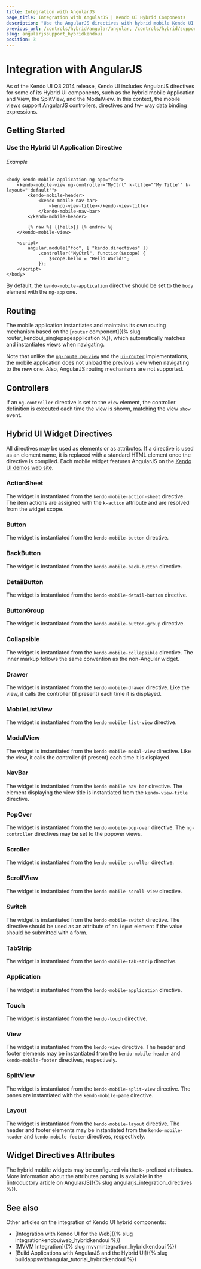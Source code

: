 ```yaml
---
title: Integration with AngularJS
page_title: Integration with AngularJS | Kendo UI Hybrid Components
description: "Use the AngularJS directives with hybrid mobile Kendo UI components."
previous_url: /controls/hybrid/angular/angular, /controls/hybrid/support/angular/angular, /AngularJS/angular-hybrid
slug: angularjssupport_hybridkendoui
position: 3
---
```


# Integration with AngularJS

As of the Kendo UI Q3 2014 release, Kendo UI includes AngularJS directives for some of its Hybrid UI components, such as the hybrid mobile Application and View, the SplitView, and the ModalView. In this context, the mobile views support AngularJS controllers, directives and tw- way data binding expressions.

## Getting Started

### Use the Hybrid UI Application Directive

###### Example

    <body kendo-mobile-application ng-app="foo">
        <kendo-mobile-view ng-controller="MyCtrl" k-title="'My Title'" k-layout="'default'">
            <kendo-mobile-header>
                <kendo-mobile-nav-bar>
                    <kendo-view-title></kendo-view-title>
                </kendo-mobile-nav-bar>
            </kendo-mobile-header>

            {% raw %} {{hello}} {% endraw %}
        </kendo-mobile-view>

        <script>
            angular.module("foo", [ "kendo.directives" ])
                .controller("MyCtrl", function($scope) {
                    $scope.hello = "Hello World!";
                });
        </script>
    </body>

By default, the `kendo-mobile-application` directive should be set to the `body` element with the `ng-app` one.

## Routing

The mobile application instantiates and maintains its own routing mechanism based on the [`router` component]({% slug router_kendoui_singlepageapplication %}), which automatically matches and instantiates views when navigating.

Note that unlike the [`ng-route`, `ng-view`](https://docs.angularjs.org/api/ngRoute) and the [`ui-router`](https://github.com/angular-ui/ui-router) implementations, the mobile application does not unload the previous view when navigating to the new one. Also, AngularJS routing mechanisms are not supported.

## Controllers

If an `ng-controller` directive is set to the `view` element, the controller definition is executed each time the view is shown, matching the view `show`
event.

## Hybrid UI Widget Directives

All directives may be used as elements or as attributes. If a directive is used as an element name, it is replaced with a standard HTML element once the directive is compiled. Each mobile widget features AngularJS on the [Kendo UI demos web site](http://demos.telerik.com/kendo-ui/).

### ActionSheet

The widget is instantiated from the `kendo-mobile-action-sheet` directive. The item actions are assigned with the `k-action` attribute and are resolved from the widget scope.

### Button

The widget is instantiated from the `kendo-mobile-button` directive.

### BackButton

The widget is instantiated from the `kendo-mobile-back-button` directive.

### DetailButton

The widget is instantiated from the `kendo-mobile-detail-button` directive.

### ButtonGroup

The widget is instantiated from the `kendo-mobile-button-group` directive.

### Collapsible

The widget is instantiated from the `kendo-mobile-collapsible` directive. The inner markup follows the same convention as the non-Angular widget.

### Drawer

The widget is instantiated from the `kendo-mobile-drawer` directive. Like the view, it calls the controller (if present) each time it is displayed.

### MobileListView

The widget is instantiated from the `kendo-mobile-list-view` directive.

### ModalView

The widget is instantiated from the `kendo-mobile-modal-view` directive. Like the view, it calls the controller (if present) each time it is displayed.

### NavBar

The widget is instantiated from the `kendo-mobile-nav-bar` directive. The element displaying the view title is instantiated from the `kendo-view-title` directive.

### PopOver

The widget is instantiated from the `kendo-mobile-pop-over` directive. The `ng-controller` directives may be set to the popover views.

### Scroller

The widget is instantiated from the `kendo-mobile-scroller` directive.

### ScrollView

The widget is instantiated from the `kendo-mobile-scroll-view` directive.

### Switch

The widget is instantiated from the `kendo-mobile-switch` directive. The directive should be used as an attribute of an `input` element if the value should be submitted with a form.

### TabStrip

The widget is instantiated from the `kendo-mobile-tab-strip` directive.

### Application

The widget is instantiated from the `kendo-mobile-application` directive.

### Touch

The widget is instantiated from the `kendo-touch` directive.

### View

The widget is instantiated from the `kendo-view` directive. The header and footer elements may be instantiated from the `kendo-mobile-header` and `kendo-mobile-footer` directives, respectively.

### SplitView

The widget is instantiated from the `kendo-mobile-split-view` directive. The panes are instantiated with the `kendo-mobile-pane` directive.

### Layout

The widget is instantiated from the `kendo-mobile-layout` directive. The header and footer elements may be instantiated from the `kendo-mobile-header` and `kendo-mobile-footer` directives, respectively.

## Widget Directives Attributes

The hybrid mobile widgets may be configured via the `k-` prefixed attributes. More information about the attributes parsing is available in the [introductory article on AngularJS]({% slug angularjs_integration_directives %}).

## See also

Other articles on the integration of Kendo UI hybrid components:

* [Integration with Kendo UI for the Web]({% slug integrationkendouiweb_hybridkendoui %})
* [MVVM Integration]({% slug mvvmintegration_hybridkendoui %})
* [Build Applications with AngularJS and the Hybrid UI]({% slug buildappswithangular_tutorial_hybridkendoui %})
